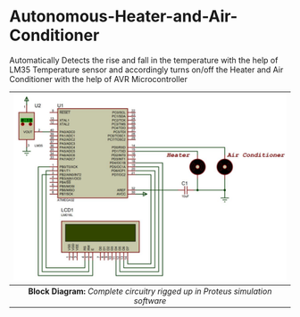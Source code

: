 # Autonomous-Heater-and-Air-Conditioner
Automatically Detects the rise and fall in the temperature with the help of LM35 Temperature sensor and accordingly turns on/off the Heater and Air Conditioner with the help of AVR Microcontroller

| ![](Circuit_Proteus.JPG) | 
|:--:| 
| **Block Diagram:** *Complete circuitry rigged up in Proteus simulation software* |
